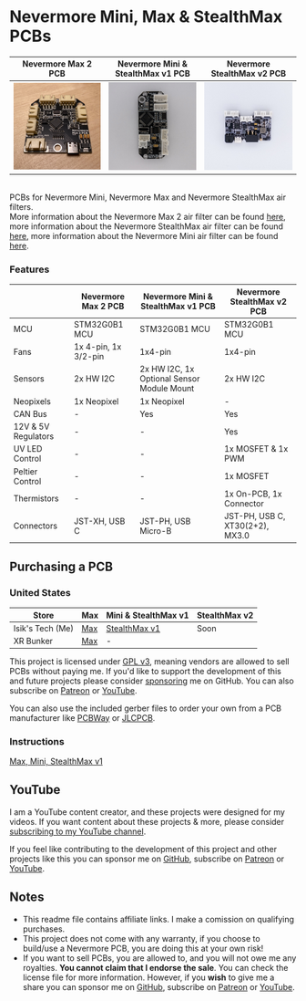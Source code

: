 # Nevermore Mini, Max & StealthMax PCBs
| Nevermore Max 2 PCB | Nevermore Mini & StealthMax v1 PCB | Nevermore StealthMax v2 PCB |
| --- | --- | --- |
| ![Nevermore Max PCB](./Images/Max.jpg) | ![Nevermore StealthMax PCB](./Images/SM.jpg) | ![Nevermore StealthMax 2 PCB](./Images/SM2.jpg) |

<br>PCBs for Nevermore Mini, Nevermore Max and Nevermore StealthMax air filters. 
<br>More information about the Nevermore Max 2 air filter can be found [here](https://github.com/nevermore3d/Nevermore_Max), more information about the Nevermore StealthMax air filter can be found [here](https://github.com/nevermore3d/StealthMax), more information about the Nevermore Mini air filter can be found [here](https://www.printables.com/model/757663-nevermore-mini-3d-printer-hepa-and-carbon-air-filt).
### Features
||Nevermore Max 2 PCB|Nevermore Mini & StealthMax v1 PCB| Nevermore StealthMax v2 PCB|
|---|---|---|---|
|MCU|STM32G0B1 MCU|STM32G0B1 MCU|STM32G0B1 MCU|
|Fans|1x 4-pin, 1x 3/2-pin|1x4-pin|1x4-pin|
|Sensors|2x HW I2C|2x HW I2C, 1x Optional Sensor Module Mount|2x HW I2C|
|Neopixels|1x Neopixel|1x Neopixel|-|
|CAN Bus|-|Yes|Yes|
|12V & 5V Regulators|-|-|Yes|
|UV LED Control|-|-|1x MOSFET & 1x PWM|
|Peltier Control|-|-|1x MOSFET|
|Thermistors|-|-|1x On-PCB, 1x Connector|
|Connectors|JST-XH, USB C|JST-PH, USB Micro-B|JST-PH, USB C, XT30(2+2), MX3.0|

## Purchasing a PCB
### United States
|Store|Max|Mini & StealthMax v1|StealthMax v2|
|---|---|---|---|
|Isik's Tech (Me)|[Max](https://store.isiks.tech/products/nevermore-max-controller-pcb)|[StealthMax v1](https://store.isiks.tech/products/nevermore-stealthmax-pxb)|Soon|
|XR Bunker|[Max](https://xrbunker.works/products/nevermore-max-2-red-pcb-by-xbst_isik)|-||

This project is licensed under [GPL v3](./LICENSE), meaning vendors are allowed to sell PCBs without paying me. If you'd like to support the development of this and future projects please consider [sponsoring](https://github.com/sponsors/xbst) me on GitHub. You can also subscribe on [Patreon](https://l.isiks.tech/patreon) or [YouTube](https://l.isiks.tech/member).

You can also use the included gerber files to order your own from a PCB manufacturer like [PCBWay](https://www.pcbway.com/setinvite.aspx?inviteid=374841) or [JLCPCB](https://jlcpcb.com/).
<br>

### Instructions
[Max, Mini, StealthMax v1](./Docs/INSTRUCTIONS.md)

## YouTube

I am a YouTube content creator, and these projects were designed for my videos. If you want content about these projects & more, please consider [subscribing to my YouTube channel](https://www.youtube.com/channel/UClAWYmCkHjsbaX9Wz1df2mg).
<br>

If you feel like contributing to the development of this project and other projects like this you can sponsor me on [GitHub](https://github.com/sponsors/xbst), subscribe on [Patreon](https://l.isiks.tech/patreon) or [YouTube](https://l.isiks.tech/member).

## Notes
- This readme file contains affiliate links. I make a comission on qualifying purchases.
- This project does not come with any warranty, if you choose to build/use a Nevermore PCB, you are doing this at your own risk!
- If you want to sell PCBs, you are allowed to, and you will not owe me any royalties. **You cannot claim that I endorse the sale**. You can check the license file for more information. However, if you **wish** to give me a share you can sponsor me on [GitHub](https://github.com/sponsors/xbst), subscribe on [Patreon](https://l.isiks.tech/patreon) or [YouTube](https://l.isiks.tech/member).
